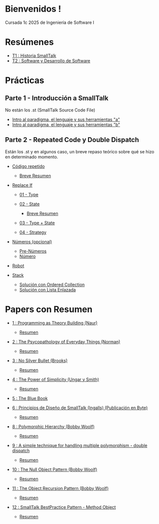 # Bienvenidos !
Cursada 1c 2025 de Ingeniería de Software I

# Resúmenes
- [T1 : Historia SmallTalk](https://github.com/ToniusRetonius/Ing1/blob/main/Res%C3%BAmenes/T1.pdf)
- [T2 : Software y Desarrollo de Software](https://github.com/ToniusRetonius/Ing1/blob/main/Res%C3%BAmenes/T2.pdf)

# Prácticas
## Parte 1 - Introducción a SmallTalk
No están los .st (SmallTalk Source Code File)
- [Intro al paradigma, el lenguaje y sus herramientas "a"](https://github.com/ToniusRetonius/Ing1/blob/main/Gu%C3%ADas%20Pr%C3%A1cticas/Parte%201/01-Parte-A/solve.pdf)
- [Intro al paradigma, el lenguaje y sus herramientas "b"](https://github.com/ToniusRetonius/Ing1/blob/main/Gu%C3%ADas%20Pr%C3%A1cticas/Parte%201/02-Parte-B/solve.pdf)

## Parte 2 - Repeated Code y Double Dispatch
Están los .st y en algunos caso, un breve repaso teórico sobre qué se hizo en determinado momento. 
- [Código repetido](https://github.com/ToniusRetonius/Ing1/tree/main/Gu%C3%ADas%20Pr%C3%A1cticas/Parte%202/01-C%C3%B3digo-Repetido/solve)
    
    - [Breve Resumen](https://github.com/ToniusRetonius/Ing1/blob/main/Gu%C3%ADas%20Pr%C3%A1cticas/Parte%202/01-C%C3%B3digo-Repetido/solve.pdf)

- [Replace If](https://github.com/ToniusRetonius/Ing1/tree/main/Gu%C3%ADas%20Pr%C3%A1cticas/Parte%202/02-SacarIfs)

    - [01 - Type](https://github.com/ToniusRetonius/Ing1/blob/main/Gu%C3%ADas%20Pr%C3%A1cticas/Parte%202/02-SacarIfs/01-Replace-If-Type/1.Replace-if-Type(solve).st)

    - [02 - State](https://github.com/ToniusRetonius/Ing1/blob/main/Gu%C3%ADas%20Pr%C3%A1cticas/Parte%202/02-SacarIfs/02-Replace-If-State/2.Replace-if-State(solve).st)
        - [Breve Resumen](https://github.com/ToniusRetonius/Ing1/blob/main/Gu%C3%ADas%20Pr%C3%A1cticas/Parte%202/02-SacarIfs/solve.pdf)

    - [03 - Type + State](https://github.com/ToniusRetonius/Ing1/blob/main/Gu%C3%ADas%20Pr%C3%A1cticas/Parte%202/02-SacarIfs/03-Replace-If-Type%2BState/3.Replace-if-Type%2BState(solve).st)

    - [04 - Strategy](https://github.com/ToniusRetonius/Ing1/blob/main/Gu%C3%ADas%20Pr%C3%A1cticas/Parte%202/02-SacarIfs/04-Replace-If-Strat/4.Replace-if-Strategy(solve).st)

- [Números (opcional)](https://github.com/ToniusRetonius/Ing1/tree/main/Gu%C3%ADas%20Pr%C3%A1cticas/Parte%202/03-N%C3%BAmeros(opcional))
    - [Pre-Números](https://github.com/ToniusRetonius/Ing1/blob/main/Gu%C3%ADas%20Pr%C3%A1cticas/Parte%202/03-N%C3%BAmeros(opcional)/solve/Pre-Numeros-Exercise(solve).st)
    - [Número](https://github.com/ToniusRetonius/Ing1/blob/main/Gu%C3%ADas%20Pr%C3%A1cticas/Parte%202/03-N%C3%BAmeros(opcional)/solve/Numero-Exercise(solve).st)

- [Robot](https://github.com/ToniusRetonius/Ing1/blob/main/Gu%C3%ADas%20Pr%C3%A1cticas/Parte%202/04-Robot/solve/IRobot-Enunciado(solve).st)

- [Stack](https://github.com/ToniusRetonius/Ing1/tree/main/Gu%C3%ADas%20Pr%C3%A1cticas/Parte%202/05-Stack)

    - [Solución con Ordered Collection](https://github.com/ToniusRetonius/Ing1/blob/main/Gu%C3%ADas%20Pr%C3%A1cticas/Parte%202/05-Stack/solve/Stack-Exercise(solve%20ordered-collection).st)
    - [Solución con Lista Enlazada](https://github.com/ToniusRetonius/Ing1/blob/main/Gu%C3%ADas%20Pr%C3%A1cticas/Parte%202/05-Stack/solve/Stack-Exercise(lista%20enlazada).st)
    


# Papers con Resumen
- [1 : Programming as Theory Building (Naur)](https://github.com/ToniusRetonius/Ing1/blob/main/Papers/1/Programming%20as%20Theory%20Building-1.pdf)
    - [Resumen](https://github.com/ToniusRetonius/Ing1/blob/main/Papers/1/resumen.md)

- [2 : The Psycopathology of Everyday Things (Norman)](https://github.com/ToniusRetonius/Ing1/blob/main/Papers/2/Norman-The%20Design%20of%20Everyday%20Things.pdf)
    - [Resumen](https://github.com/ToniusRetonius/Ing1/blob/main/Papers/2/resumen.md)

- [3 : No Silver Bullet (Brooks)](https://github.com/ToniusRetonius/Ing1/blob/main/Papers/3/No_Silver_Bullet.pdf)
    - [Resumen](https://github.com/ToniusRetonius/Ing1/blob/main/Papers/3/resumen.md)

- [4 : The Power of Simplicity (Ungar y Smith)](https://github.com/ToniusRetonius/Ing1/blob/main/Papers/4/The%20Power%20of%20Simplicity.pdf)
    - [Resumen](https://github.com/ToniusRetonius/Ing1/blob/main/Papers/4/resumen.md)

- [5 : The Blue Book](https://github.com/ToniusRetonius/Ing1/blob/main/Papers/5/Bluebook.pdf)

- [6 : Principios de Diseño de SmallTalk (Ingalls) (Publicación en Byte)](https://github.com/ToniusRetonius/Ing1/blob/main/Papers/6/Principios%20de%20Dise%C3%B1o%20de%20Smalltalk.pdf)
    - [Resumen](https://github.com/ToniusRetonius/Ing1/blob/main/Papers/6/resumen.md)

- [8 : Polymorphic Hierarchy (Bobby Woolf)](https://github.com/ToniusRetonius/Ing1/blob/main/Papers/8/Polymorphic%20Hierarchy.pdf)
    - [Resumen](https://github.com/ToniusRetonius/Ing1/blob/main/Papers/8/resumen.md)

- [9 : A simple technique for handling multiple polymorphism - double dispatch](https://github.com/ToniusRetonius/Ing1/blob/main/Papers/9/A%20simple%20technique%20for%20handling%20multiple%20polymorphism%20-%20double%20dispatch.pdf)
    - [Resumen](https://github.com/ToniusRetonius/Ing1/blob/main/Papers/9/resumen.md)

- [10 : The Null Object Pattern (Bobby Woolf)](https://github.com/ToniusRetonius/Ing1/blob/main/Papers/10/null_object.pdf)
    - [Resumen](https://github.com/ToniusRetonius/Ing1/blob/main/Papers/10/resumen.md)

- [11 : The Object Recursion Pattern (Bobby Woolf)](https://github.com/ToniusRetonius/Ing1/blob/main/Papers/11/The%20Object%20Recursion%20Pattern.pdf)
    - [Resumen](https://github.com/ToniusRetonius/Ing1/blob/main/Papers/11/resumen.md)

- [12 : SmallTalk BestPractice Pattern - Method Object](https://github.com/ToniusRetonius/Ing1/blob/main/Papers/12/Smalltalk%20best%20practice%20patterns-%20method%20object.pdf)
    - [Resumen](https://github.com/ToniusRetonius/Ing1/blob/main/Papers/12/resumen.md)
